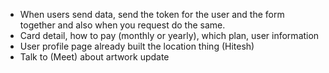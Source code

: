 - When users send data, send the token for the user and the form together and also when you request do the same.
- Card detail, how to pay (monthly or yearly), which plan, user information
- User profile page already built the location thing (Hitesh)
- Talk to (Meet) about artwork update